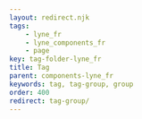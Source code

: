 ```yaml
---
layout: redirect.njk
tags: 
    - lyne_fr
    - lyne_components_fr
    - page
key: tag-folder-lyne_fr
title: Tag
parent: components-lyne_fr
keywords: tag, tag-group, group
order: 400
redirect: tag-group/
---
```


